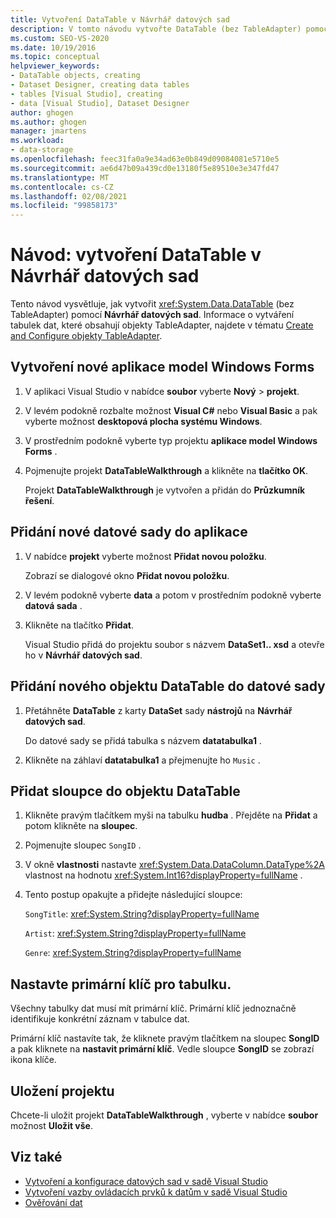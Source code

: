 ```yaml
---
title: Vytvoření DataTable v Návrhář datových sad
description: V tomto návodu vytvořte DataTable (bez TableAdapter) pomocí Návrhář datových sad. Vytvořte novou aplikaci model Windows Forms a přidejte do ní novou datovou sadu.
ms.custom: SEO-VS-2020
ms.date: 10/19/2016
ms.topic: conceptual
helpviewer_keywords:
- DataTable objects, creating
- Dataset Designer, creating data tables
- tables [Visual Studio], creating
- data [Visual Studio], Dataset Designer
author: ghogen
ms.author: ghogen
manager: jmartens
ms.workload:
- data-storage
ms.openlocfilehash: feec31fa0a9e34ad63e0b849d09084081e5710e5
ms.sourcegitcommit: ae6d47b09a439cd0e13180f5e89510e3e347fd47
ms.translationtype: MT
ms.contentlocale: cs-CZ
ms.lasthandoff: 02/08/2021
ms.locfileid: "99858173"
---
```

# <a name="walkthrough-create-a-datatable-in-the-dataset-designer"></a>Návod: vytvoření DataTable v Návrhář datových sad

Tento návod vysvětluje, jak vytvořit <xref:System.Data.DataTable> (bez TableAdapter) pomocí **Návrhář datových sad**. Informace o vytváření tabulek dat, které obsahují objekty TableAdapter, najdete v tématu [Create and Configure objekty TableAdapter](../data-tools/create-and-configure-tableadapters.md).

## <a name="create-a-new-windows-forms-application"></a>Vytvoření nové aplikace model Windows Forms

1. V aplikaci Visual Studio v nabídce **soubor** vyberte **Nový**  >  **projekt**.

2. V levém podokně rozbalte možnost **Visual C#** nebo **Visual Basic** a pak vyberte možnost **desktopová plocha systému Windows**.

3. V prostředním podokně vyberte typ projektu **aplikace model Windows Forms** .

4. Pojmenujte projekt **DataTableWalkthrough** a klikněte na **tlačítko OK**.

     Projekt **DataTableWalkthrough** je vytvořen a přidán do **Průzkumník řešení**.

## <a name="add-a-new-dataset-to-the-application"></a>Přidání nové datové sady do aplikace

1. V nabídce **projekt** vyberte možnost **Přidat novou položku**.

     Zobrazí se dialogové okno **Přidat novou položku**.

2. V levém podokně vyberte **data** a potom v prostředním podokně vyberte **datová sada** .

3. Klikněte na tlačítko **Přidat**.

     Visual Studio přidá do projektu soubor s názvem **DataSet1.. xsd** a otevře ho v **Návrhář datových sad**.

## <a name="add-a-new-datatable-to-the-dataset"></a>Přidání nového objektu DataTable do datové sady

1. Přetáhněte **DataTable** z karty **DataSet** sady **nástrojů** na **Návrhář datových sad**.

     Do datové sady se přidá tabulka s názvem **datatabulka1** .

2. Klikněte na záhlaví **datatabulka1** a přejmenujte ho `Music` .

## <a name="add-columns-to-the-datatable"></a>Přidat sloupce do objektu DataTable

1. Klikněte pravým tlačítkem myši na tabulku **hudba** . Přejděte na **Přidat** a potom klikněte na **sloupec**.

2. Pojmenujte sloupec `SongID` .

3. V okně **vlastnosti** nastavte <xref:System.Data.DataColumn.DataType%2A> vlastnost na hodnotu <xref:System.Int16?displayProperty=fullName> .

4. Tento postup opakujte a přidejte následující sloupce:

     `SongTitle`: <xref:System.String?displayProperty=fullName>

     `Artist`: <xref:System.String?displayProperty=fullName>

     `Genre`: <xref:System.String?displayProperty=fullName>

## <a name="set-the-primary-key-for-the-table"></a>Nastavte primární klíč pro tabulku.

Všechny tabulky dat musí mít primární klíč. Primární klíč jednoznačně identifikuje konkrétní záznam v tabulce dat.

Primární klíč nastavíte tak, že kliknete pravým tlačítkem na sloupec **SongID** a pak kliknete na **nastavit primární klíč**. Vedle sloupce **SongID** se zobrazí ikona klíče.

## <a name="save-your-project"></a>Uložení projektu

Chcete-li uložit projekt **DataTableWalkthrough** , vyberte v nabídce **soubor** možnost **Uložit vše**.

## <a name="see-also"></a>Viz také

- [Vytvoření a konfigurace datových sad v sadě Visual Studio](../data-tools/create-and-configure-datasets-in-visual-studio.md)
- [Vytvoření vazby ovládacích prvků k datům v sadě Visual Studio](../data-tools/bind-controls-to-data-in-visual-studio.md)
- [Ověřování dat](../data-tools/validate-data-in-datasets.md)

